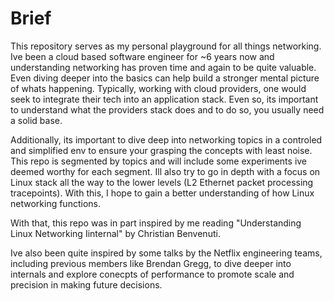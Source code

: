# Brief

This repository serves as my personal playground for all things networking. Ive been a cloud based software engineer for ~6 years now and understanding networking has proven time and again to be quite valuable. Even diving deeper into the basics can help build a stronger mental picture of whats happening. Typically, working with cloud providers, one would seek to integrate their tech into an application stack. Even so, its important to understand what the providers stack does and to do so, you usually need a solid base.

Additionally, its important to dive deep into networking topics in a controled and simplified env to ensure your grasping the concepts with least noise. This repo is segmented by topics and will include some experiments ive deemed worthy for each segment. Ill also try to go in depth with a focus on Linux stack all the way to the lower levels (L2 Ethernet packet processing tracepoints). With this, I hope to gain a better understanding of how Linux networking functions.

With that, this repo was in part inspired by me reading "Understanding Linux Networking Iinternal" by Christian Benvenuti.

Ive also been quite inspired by some talks by the Netflix engineering teams, including previous members like Brendan Gregg, to dive deeper into internals and explore conecpts of performance to promote scale and precision in making future decisions.
